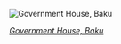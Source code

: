 
![Government House, Baku](https://upload.wikimedia.org/wikipedia/en/thumb/e/ec/Gobierno_de_Azerbaiy%C3%A1n%2C_Baku%2C_Azerbaiy%C3%A1n%2C_2016-09-26%2C_DD_27.jpg/525px-Gobierno_de_Azerbaiy%C3%A1n%2C_Baku%2C_Azerbaiy%C3%A1n%2C_2016-09-26%2C_DD_27.jpg)

*[Government House, Baku](https://wikipedia.org/wiki/File:Gobierno_de_Azerbaiy%C3%A1n,_Baku,_Azerbaiy%C3%A1n,_2016-09-26,_DD_27.jpg)*
